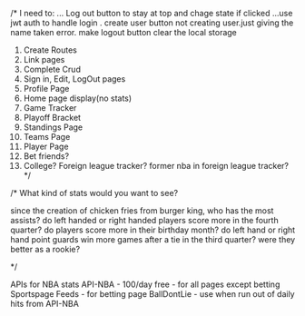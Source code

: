   /*
  I need to:
  ... Log out button to stay at top and chage state if clicked
  ...use jwt auth to handle login
  . create user button not creating user.just giving the name taken error. 
  make logout button clear the local storage
  1. Create Routes
  2. Link pages
  3. Complete Crud
  4. Sign in, Edit, LogOut pages
  5. Profile Page
  6. Home page display(no stats)
  7. Game Tracker
  8. Playoff Bracket
  9. Standings Page
  10. Teams Page
  11. Player Page
  12. Bet friends?
  13. College? Foreign league tracker? former nba in foreign league tracker?
  */

  /*
  What kind of stats would you want to see?

  since the creation of chicken fries from burger king, who has the most assists?
do left handed or right handed players score more in the fourth quarter?
do players score more in their birthday month?
do left hand or right hand point guards win more games after a tie in the third quarter?
were they better as a rookie?



  */

  APIs for NBA stats
  API-NBA - 100/day free - for all pages except betting
  Sportspage Feeds - for betting page
  BallDontLie - use when run out of daily hits from API-NBA